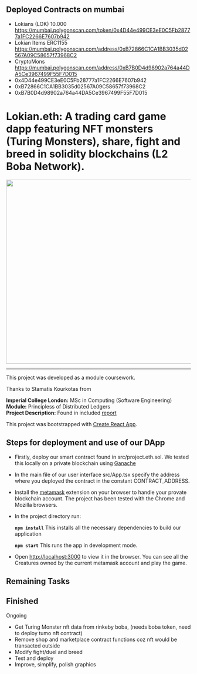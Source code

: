 ## Deployed Contracts on mumbai
* Lokians (LOK) 10.000 https://mumbai.polygonscan.com/token/0x4D44e499CE3eE0C5Fb28777a1FC2266E7607b942
* Lokian Items ERC1155 https://mumbai.polygonscan.com/address/0xB72866C1CA1BB3035d02567A09C58657f73968C2
* CryptoMons https://mumbai.polygonscan.com/address/0xB7B0D4d98902a764a44DA5Ce3967499F55F7D015
* 0x4D44e499CE3eE0C5Fb28777a1FC2266E7607b942
* 0xB72866C1CA1BB3035d02567A09C58657f73968C2
* 0xB7B0D4d98902a764a44DA5Ce3967499F55F7D015

# Lokian.eth: A trading card game dapp featuring NFT monsters (Turing Monsters), share, fight and breed in solidity blockchains (L2 Boba Network).

 <img src="./screenshots/project.eth.ss2.png" alt="" width="1000em" height="500em">

***

This project was developed as a module coursework.

Thanks to Stamatis Kourkotas from

**Imperial College London:** MSc in Computing (Software Engineering)<br />
**Module:** Principless of Distributed Ledgers<br />
**Project Description:** Found in included [report](./report.pdf)<br />

This project was bootstrapped with [Create React App](https://github.com/facebook/create-react-app).

## Steps for deployment and use of our DApp

- Firstly, deploy our smart contract found in src/project.eth.sol. We tested this locally on a private blockchain using [Ganache](https://www.trufflesuite.com/ganache)
- In the main file of our user interface src/App.tsx specify the address where you deployed the contract in the constant CONTRACT_ADDRESS.
- Install the [metamask](https://metamask.io/) extension on your browser to handle your provate blockchain account. The project has been tested with the Chrome and Mozilla browsers.
- In the project directory run:

    **`npm install`** This installs all the necessary dependencies to build our application
    
    **`npm start`** This runs the app in development mode.<br />

- Open [http://localhost:3000](http://localhost:3000) to view it in the browser. You can see all the Creatures owned by the current metamask account and play the game.

## Remaining Tasks

Finished
- 

Ongoing
- Get Turing Monster nft data from rinkeby boba, (needs boba token, need to deploy tumo nft contract)
- Remove shop and marketplace contract functions coz nft would be transacted outside
- Modify fight/duel and breed
- Test and deploy
- Improve, simplify, polish graphics





